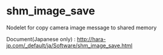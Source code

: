 # shm_image_save
Nodelet for copy camera image message to shared memory

Document(Japanese only) : http://hara-jp.com/_default/ja/Software/shm_image_save.html
